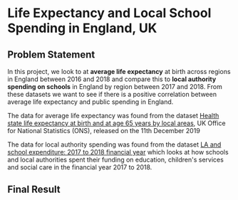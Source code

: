 # Life Expectancy and Local School Spending in England, UK
## Problem Statement
In this project, we look to at **average life expectancy** at birth across regions in England between 2016 and 2018 and compare this to **local authority spending on schools** in England by region between 2017 and 2018. From these datasets we want to see if there is a positive correlation between average life expectancy and public spending in England.

The data for average life expectancy was found from the dataset [Health state life expectancy at birth and at age 65 years by local areas](https://www.ons.gov.uk/peoplepopulationandcommunity/healthandsocialcare/healthandlifeexpectancies/datasets/healthstatelifeexpectancyatbirthandatage65bylocalareasuk), UK Office for National Statistics (ONS), released on the 11th December 2019

The data for local authority spending was found from the dataset [LA and school expenditure: 2017 to 2018 financial year](https://www.gov.uk/government/statistics/la-and-school-expenditure-2017-to-2018-financial-year) which looks at how schools and local authorities spent their funding on education, children's services and social care in the financial year 2017 to 2018.

## Final Result

<img scr="life-expectancy-school-funding/Relationship between local authority spending and average life expectancy in counties and major cities across England, UK.png">



